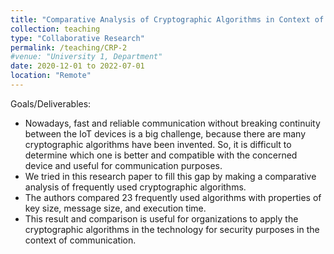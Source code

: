 ```yaml
---
title: "Comparative Analysis of Cryptographic Algorithms in Context of Communication: A Systematic Review"
collection: teaching
type: "Collaborative Research"
permalink: /teaching/CRP-2
#venue: "University 1, Department"
date: 2020-12-01 to 2022-07-01
location: "Remote"
---
```



Goals/Deliverables:
- Nowadays, fast and reliable communication without breaking continuity between the IoT devices is a big challenge, because there are many cryptographic algorithms have been invented. So, it is difficult to determine which one is better and compatible with the concerned device and useful for communication purposes.
- We tried in this research paper to fill this gap by making a comparative analysis of frequently used cryptographic algorithms.
- The authors compared 23 frequently used algorithms with properties of key size, message size, and execution time.
- This result and comparison is useful for organizations to apply the cryptographic algorithms in the technology for security purposes in the context of communication.